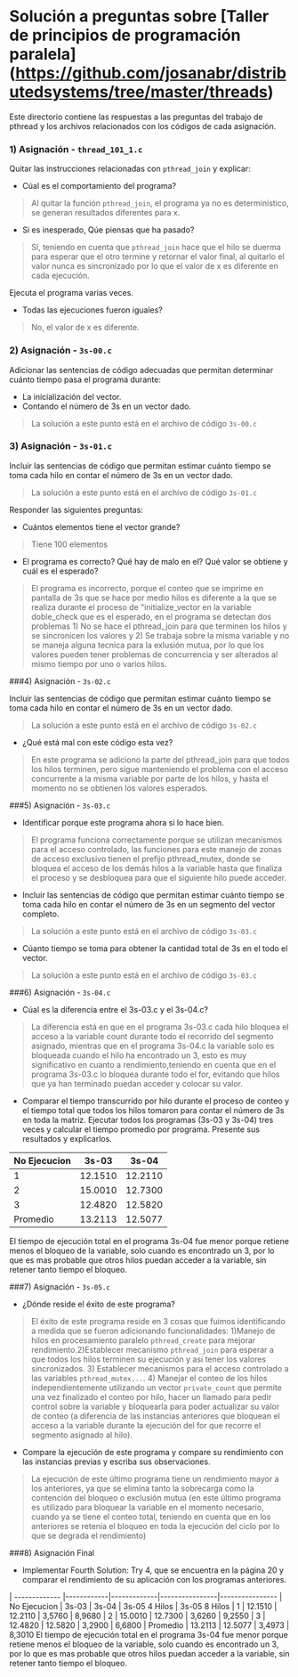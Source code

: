 # Solución a preguntas sobre [Taller de principios de programación paralela] (https://github.com/josanabr/distributedsystems/tree/master/threads)
Este directorio contiene las respuestas a las preguntas del trabajo de pthread y los archivos relacionados con los códigos de cada asignación.

### 1) Asignación - `thread_101_1.c`

Quitar las instrucciones relacionadas con `pthread_join` y explicar:

- Cúal es el comportamiento del programa?

>Al quitar la función `pthread_join`, el programa ya no es determinístico, se generan resultados diferentes para x.

- Si es inesperado, Qúe piensas que ha pasado?
 
>Si, teniendo en cuenta que `pthread_join` hace que el hilo se duerma para esperar que el otro termine y retornar el valor final, al quitarlo el valor nunca es sincronizado por lo que el valor de x es diferente en cada ejecución.

Ejecuta el programa varias veces.

- Todas las ejecuciones fueron iguales?
 
>No, el valor de x es diferente.

### 2) Asignación - `3s-00.c`

Adicionar las sentencias de código adecuadas que permitan determinar cuánto tiempo pasa el programa durante:

- La inicialización del vector.
- Contando el número de 3s en un vector dado.

>La solución a este punto está en el archivo de código `3s-00.c`

### 3) Asignación - `3s-01.c`

Incluir las sentencias de código que permitan estimar cuánto tiempo se toma cada hilo en contar el número de 3s en un vector dado.

>La solución a este punto está en el archivo de código `3s-01.c`

Responder las siguientes preguntas:

- Cuántos elementos tiene el vector grande?

>Tiene 100 elementos

- El programa es correcto? Qué hay de malo en el? Qué valor se obtiene y cuál es el esperado?

>El programa es incorrecto, porque el conteo que se imprime en pantalla de 3s que se hace por medio hilos es diferente a la que se realiza durante el proceso de "initialize_vector en la variable doble_check que es el esperado,  en el programa se detectan dos problemas 1) No se hace el pthread_join para que terminen los hilos y se sincronicen los valores  y 2) Se trabaja sobre la misma variable y no se maneja alguna tecnica para la exlusión mutua, por lo que los valores pueden tener problemas de concurrencia y ser alterados al mismo tiempo por uno o varios hilos.

###4) Asignación - `3s-02.c`

Incluir las sentencias de código que permitan estimar cuánto tiempo se toma cada hilo en contar el número de 3s en un vector dado.

>La solución a este punto está en el archivo de código `3s-02.c`

- ¿Qué está mal con este código esta vez?

>En este programa se adiciono la parte del pthread_join para que todos los hilos terminen, pero sigue manteniendo el problema con el acceso concurrente a la misma variable por parte de los hilos, y hasta el momento no se obtienen los valores esperados.

###5) Asignación - `3s-03.c`

- Identificar porque este programa ahora si lo hace bien.
 
>El programa funciona correctamente porque se utilizan mecanismos para el acceso controlado, las funciones para este manejo de zonas de acceso exclusivo tienen el prefijo pthread_mutex, donde se bloquea el acceso de los demás hilos a la variable hasta que finaliza el proceso y se desbloquea para que el siguiente hilo puede acceder.

- Incluir las sentencias de código que permitan estimar cuánto tiempo se toma cada hilo en contar el número de 3s en un segmento del vector completo.

>La solución a este punto está en el archivo de código `3s-03.c`

- Cúanto tiempo se toma para obtener la cantidad total de 3s en el todo el vector.

>La solución a este punto está en el archivo de código `3s-03.c`

###6) Asignación - `3s-04.c`

- Cúal es la diferencia entre el 3s-03.c y el 3s-04.c?

>La diferencia está en que en el programa 3s-03.c cada hilo bloquea el acceso a la variable count durante todo el recorrido del segmento asignado, mientras que en el programa 3s-04.c la variable solo es bloqueada cuando el hilo ha encontrado un 3, esto es muy significativo en cuanto a rendimiento,teniendo en cuenta que en el programa  3s-03.c lo bloquea durante todo el for, evitando que hilos que ya han terminado puedan acceder y colocar su valor.

- Comparar el tiempo transcurrido por hilo durante el proceso de conteo y el tiempo total que todos los hilos tomaron para contar el número de 3s en toda la matriz. Ejecutar todos los programas (3s-03 y 3s-04) tres veces y calcular el tiempo promedio por programa. Presente sus resultados y explicarlos.
 
> 
| No Ejecucion  | 3s-03      | 3s-04
| ------------- |------------|------------- 
| 1             | 12.1510    | 12.2110
| 2             | 15.0010    | 12.7300
| 3             | 12.4820    | 12.5820
| Promedio      | 13.2113    | 12.5077
El tiempo de ejecución total en el programa 3s-04 fue menor porque retiene menos el bloqueo de la variable, solo cuando es encontrado un 3, por lo que es mas probable que otros hilos puedan acceder a la variable, sin retener tanto tiempo el bloqueo.


###7) Asignación - `3s-05.c`

- ¿Dónde reside el éxito de este programa?
 
> El éxito de este programa reside en 3 cosas que fuimos identificando a medida que se fueron adicionando funcionalidades: 1)Manejo de hilos en procesamiento paralelo `pthread_create` para mejorar rendimiento.2)Establecer mecanismo `pthread_join` para esperar a que todos los hilos terminen su ejecución y asi tener los valores sincronizados. 3) Establecer mecanismos para el acceso controlado a las variables `pthread_mutex...`. 4) Manejar el conteo de los hilos independientemente utilizando un vector `private_count` que permite una vez finalizado el conteo por hilo, hacer un llamado para pedir control sobre la variable y bloquearla para poder actualizar su valor de conteo (a diferencia de las instancias anteriores que bloquean el acceso a la variable durante la ejecución del for que recorre el segmento asignado al hilo). 

- Compare la ejecución de este programa y compare su rendimiento con las instancias previas y escriba sus observaciones.

>La ejecución de este último programa tiene un rendimiento mayor a los anteriores, ya que se elimina tanto la sobrecarga como la contención del bloqueo o exclusión mutua (en este último programa es utilizado para bloquear la variable en el momento necesario, cuando ya se tiene el conteo total, teniendo en cuenta que en los anteriores se retenía el bloqueo en toda la ejecución del ciclo por lo que se degrada el rendimiento)

###8) Asignación Final 

- Implementar Fourth Solution: Try 4, que se encuentra en la página 20 y comparar el rendimiento de su aplicación con los programas anteriores.

> 
| ------------- |------------|-------------|----------------|----------------
| No Ejecucion  | 3s-03      | 3s-04       |  3s-05 4 Hilos | 3s-05 8 Hilos
| 1             | 12.1510    | 12.2110     |  3,5760        | 8,9680
| 2             | 15.0010    | 12.7300     |  3,6260        | 9,2550
| 3             | 12.4820    | 12.5820     |  3,2900        | 6,6800
| Promedio      | 13.2113    | 12.5077     |  3,4973        | 8,3010 
El tiempo de ejecución total en el programa 3s-04 fue menor porque retiene menos el bloqueo de la variable, solo cuando es encontrado un 3, por lo que es mas probable que otros hilos puedan acceder a la variable, sin retener tanto tiempo el bloqueo.
